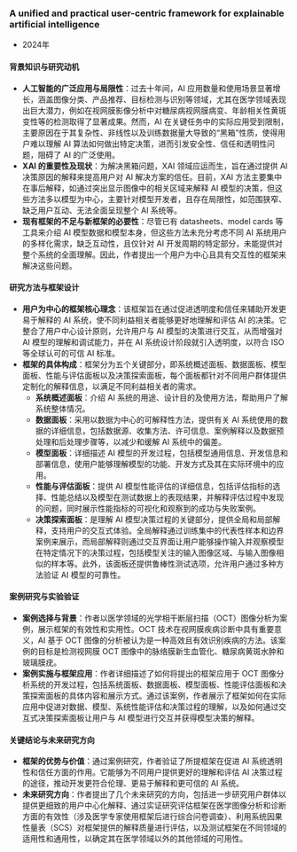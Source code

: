 ### A unified and practical user-centric framework for explainable artificial intelligence
- 2024年
#### 背景知识与研究动机
- **人工智能的广泛应用与局限性**：过去十年间，AI 应用数量和使用场景显著增长，涵盖图像分类、产品推荐、目标检测与识别等领域，尤其在医学领域表现出巨大潜力，例如在视网膜影像分析中对糖尿病视网膜病变、年龄相关性黄斑变性等的检测取得了显著成果。然而，AI 在关键任务中的实际应用受到限制，主要原因在于其复杂性、非线性以及训练数据量大导致的“黑箱”性质，使得用户难以理解 AI 算法如何做出特定决策，进而引发安全性、信任和透明性问题，阻碍了 AI 的广泛使用。
- **XAI 的重要性及现状**：为解决黑箱问题，XAI 领域应运而生，旨在通过提供 AI 决策原因的解释来提高用户对 AI 解决方案的信任。目前，XAI 方法主要集中在事后解释，如通过突出显示图像中的相关区域来解释 AI 模型的决策，但这些方法多以模型为中心，主要针对模型开发者，且存在局限性，如范围狭窄、缺乏用户互动、无法全面呈现整个 AI 系统等。
- **现有框架的不足与新框架的必要性**：尽管已有 datasheets、model cards 等工具来介绍 AI 模型数据和模型本身，但这些方法未充分考虑不同 AI 系统用户的多样化需求，缺乏互动性，且仅针对 AI 开发周期的特定部分，未能提供对整个系统的全面理解。因此，作者提出一个用户为中心且具有交互性的框架来解决这些问题。

#### 研究方法与框架设计
- **用户为中心的框架核心理念**：该框架旨在通过促进透明度和信任来辅助开发更易于解释的 AI 系统，使不同利益相关者能够更好地理解和评估 AI 的决策。它整合了用户中心设计原则，允许用户与 AI 模型的决策进行交互，从而增强对 AI 模型的理解和调试能力，并在 AI 系统设计阶段就引入透明度，以符合 ISO 等全球认可的可信 AI 标准。
- **框架的具体构成**：框架分为五个关键部分，即系统概述面板、数据面板、模型面板、性能与评估面板以及决策探索面板，每个面板都针对不同用户群体提供定制化的解释信息，以满足不同利益相关者的需求。
    - **系统概述面板**：介绍 AI 系统的用途、设计目的及使用方法，帮助用户了解系统整体情况。
    - **数据面板**：采用以数据为中心的可解释性方法，提供有关 AI 系统使用的数据的详细信息，包括数据源、收集方法、许可信息、案例解释以及数据预处理和后处理步骤等，以减少和缓解 AI 系统中的偏差。
    - **模型面板**：详细描述 AI 模型的开发过程，包括模型通用信息、开发信息和部署信息，使用户能够理解模型的功能、开发方式及其在实际环境中的应用。
    - **性能与评估面板**：提供 AI 模型性能评估的详细信息，包括评估指标的选择、性能总结以及模型在测试数据上的表现结果，并解释评估过程中发现的问题，同时展示性能指标的可视化和观察到的成功与失败案例。
    - **决策探索面板**：是理解 AI 模型决策过程的关键部分，提供全局和局部解释，支持用户的交互式体验。全局解释通过训练集中的代表性样本和边界案例来展示，而局部解释则通过交互界面让用户能够操作输入并观察模型在特定情况下的决策过程，包括模型关注的输入图像区域、与输入图像相似的样本等。此外，该面板还提供鲁棒性测试选项，允许用户通过多种方法验证 AI 模型的可靠性。

#### 案例研究与实验验证
- **案例选择与背景**：作者以医学领域的光学相干断层扫描（OCT）图像分析为案例，展示框架的有效性和实用性。OCT 技术在视网膜疾病诊断中具有重要意义，AI 基于 OCT 图像的分析被认为是一种高效且有效识别疾病的方法。该案例的目标是检测视网膜 OCT 图像中的脉络膜新生血管化、糖尿病黄斑水肿和玻璃膜疣。
- **案例实施与框架应用**：作者详细描述了如何将提出的框架应用于 OCT 图像分析系统的开发过程，包括系统面板、数据面板、模型面板、性能评估面板和决策探索面板的具体内容和展示方式。通过该案例，作者展示了框架如何在实际应用中促进对数据、模型、系统性能评估和决策过程的理解，以及如何通过交互式决策探索面板让用户与 AI 模型进行交互并获得模型决策的解释。

#### 关键结论与未来研究方向
- **框架的优势与价值**：通过案例研究，作者验证了所提框架在促进 AI 系统透明性和信任方面的作用。它能够为不同用户提供更好的理解和评估 AI 决策过程的途径，推动开发更符合伦理、更易于解释和更可信的 AI 系统。
- **未来研究方向**：作者提出了几个未来研究的方向，包括进一步研究用户群体以提供更细致的用户中心化解释、通过实证研究评估框架在医学图像分析和诊断方面的有效性（涉及医学专家使用框架后进行综合问卷调查）、利用系统因果性量表（SCS）对框架提供的解释质量进行评估，以及测试框架在不同领域的适用性和通用性，以确定其在医学领域以外的其他领域的可用性。